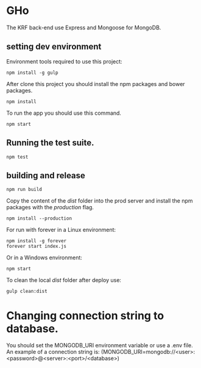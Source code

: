 # GHo
The KRF back-end use Express and Mongoose for MongoDB.

## setting dev environment
Environment tools required to use this project:

    npm install -g gulp

After clone this project you should install the npm packages and bower packages.

    npm install

To run the app you should use this command.

    npm start

## Running the test suite.

    npm test

## building and release

    npm run build

Copy the content of the *dist* folder into the prod server and install the npm packages with the *production* flag.

    npm install --production

For run with forever in a Linux environment:

    npm install -g forever
    forever start index.js

Or in a Windows environment:

    npm start

To clean the local *dist* folder after deploy use:

    gulp clean:dist

# Changing connection string to database.
You should set the MONGODB_URI environment variable or use a .env file. An example of a connection string is: (MONGODB_URI=mongodb://\<user\>:\<password\>@\<server\>:\<port\>/\<database\>)
